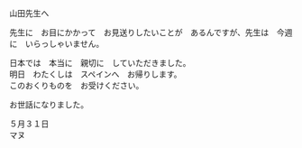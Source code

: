 山田先生へ

先生に　お目にかかって　お見送りしたいことが　あるんですが、先生は　今週に　いらっしゃいません。

日本では　本当に　親切に　していただきました。<br/>
明日　わたくしは　スペインへ　お帰りします。<br/>
このおくりものを　お受けください。

お世話になりました。

５月３１日 <br/>
マヌ
